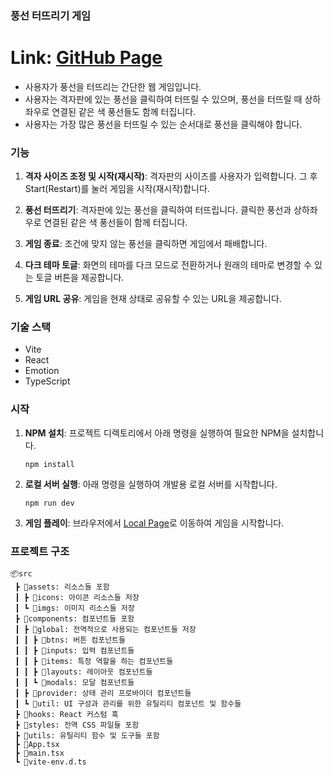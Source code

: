 ### 풍선 터뜨리기 게임

# Link: [GitHub Page](https://song127.github.io/Balloon_Pop_Game/)

- 사용자가 풍선을 터뜨리는 간단한 웹 게임입니다.
- 사용자는 격자판에 있는 풍선을 클릭하여 터뜨릴 수 있으며, 풍선을 터뜨릴 때 상하좌우로 연결된 같은 색 풍선들도 함께 터집니다.
- 사용자는 가장 많은 풍선을 터뜨릴 수 있는 순서대로 풍선을 클릭해야 합니다.

### 기능

1. **격자 사이즈 조정 및 시작(재시작)**: 격자판의 사이즈를 사용자가 입력합니다. 그 후 Start(Restart)를 눌러 게임을 시작(재시작)합니다.

2. **풍선 터뜨리기**: 격자판에 있는 풍선을 클릭하여 터뜨립니다. 클릭한 풍선과 상하좌우로 연결된 같은 색 풍선들이 함께 터집니다.

3. **게임 종료**: 조건에 맞지 않는 풍선을 클릭하면 게임에서 패배합니다.

4. **다크 테마 토글**: 화면의 테마를 다크 모드로 전환하거나 원래의 테마로 변경할 수 있는 토글 버튼을 제공합니다.

5. **게임 URL 공유**: 게임을 현재 상태로 공유할 수 있는 URL을 제공합니다.

### 기술 스택

- Vite
- React
- Emotion
- TypeScript

### 시작

1. **NPM 설치**: 프로젝트 디렉토리에서 아래 명령을 실행하여 필요한 NPM을 설치합니다.
   ```
   npm install
   ```

2. **로컬 서버 실행**: 아래 명령을 실행하여 개발용 로컬 서버를 시작합니다.
   ```
   npm run dev
   ```

3. **게임 플레이**: 브라우저에서 [Local Page](http://localhost:5173/)로 이동하여 게임을 시작합니다.

### 프로젝트 구조

```
📦src
 ┣ 📂assets: 리소스들 포함
 ┃ ┣ 📂icons: 아이콘 리소스들 저장
 ┃ ┗ 📂imgs: 이미지 리소스들 저장
 ┣ 📂components: 컴포넌트들 포함
 ┃ ┣ 📂global: 전역적으로 사용되는 컴포넌트들 저장
 ┃ ┃ ┣ 📂btns: 버튼 컴포넌트들
 ┃ ┃ ┣ 📂inputs: 입력 컴포넌트들
 ┃ ┃ ┣ 📂items: 특정 역할을 하는 컴포넌트들
 ┃ ┃ ┣ 📂layouts: 레이아웃 컴포넌트들
 ┃ ┃ ┗ 📂modals: 모달 컴포넌트들
 ┃ ┣ 📂provider: 상태 관리 프로바이더 컴포넌트들
 ┃ ┗ 📂util: UI 구성과 관리를 위한 유틸리티 컴포넌트 및 함수들
 ┣ 📂hooks: React 커스텀 훅
 ┣ 📂styles: 전역 CSS 파일들 포함
 ┣ 📂utils: 유틸리티 함수 및 도구들 포함
 ┣ 📜App.tsx
 ┣ 📜main.tsx
 ┗ 📜vite-env.d.ts
```